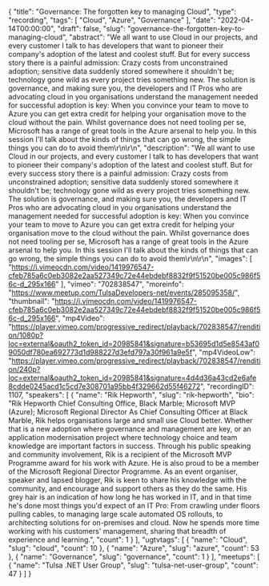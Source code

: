 {
  "title": "Governance: The forgotten key to managing Cloud",
  "type": "recording",
  "tags": [
    "Cloud",
    "Azure",
    "Governance"
  ],
  "date": "2022-04-14T00:00:00",
  "draft": false,
  "slug": "governance-the-forgotten-key-to-managing-cloud",
  "abstract": "We all want to use Cloud in our projects, and every customer I talk to has developers that want to pioneer their company's adoption of the latest and coolest stuff. But for every success story there is a painful admission: Crazy costs from unconstrained adoption; sensitive data suddenly stored somewhere it shouldn't be; technology gone wild as every project tries something new. The solution is governance, and making sure you, the developers and IT Pros who are advocating cloud in you organisations understand the management needed for successful adoption is key: When you convince your team to move to Azure you can get extra credit for helping your organisation move to the cloud without the pain. Whilst governance does not need tooling per se, Microsoft has a range of great tools in the Azure arsenal to help you. In this session I'll talk about the kinds of things that can go wrong, the simple things you can do to avoid them\r\n\r\n",
  "description": "We all want to use Cloud in our projects, and every customer I talk to has developers that want to pioneer their company's adoption of the latest and coolest stuff. But for every success story there is a painful admission: Crazy costs from unconstrained adoption; sensitive data suddenly stored somewhere it shouldn't be; technology gone wild as every project tries something new. The solution is governance, and making sure you, the developers and IT Pros who are advocating cloud in you organisations understand the management needed for successful adoption is key: When you convince your team to move to Azure you can get extra credit for helping your organisation move to the cloud without the pain. Whilst governance does not need tooling per se, Microsoft has a range of great tools in the Azure arsenal to help you. In this session I'll talk about the kinds of things that can go wrong, the simple things you can do to avoid them\r\n\r\n",
  "images": [
    "https://i.vimeocdn.com/video/1419976547-cfeb785a6c0eb3082e2aa527349c72e44ebdebf8832f9f51520be005c986f56c-d_295x166"
  ],
  "vimeo": "702838547",
  "moreinfo": "https://www.meetup.com/TulsaDevelopers-net/events/285095358/",
  "thumbnail": "https://i.vimeocdn.com/video/1419976547-cfeb785a6c0eb3082e2aa527349c72e44ebdebf8832f9f51520be005c986f56c-d_295x166",
  "mp4Video": "https://player.vimeo.com/progressive_redirect/playback/702838547/rendition/1080p?loc=external&oauth2_token_id=20985841&signature=b53695d1d5e8543af09050df780ea692773d1d988227d3efd797a30f961a9e5f",
  "mp4VideoLow": "https://player.vimeo.com/progressive_redirect/playback/702838547/rendition/240p?loc=external&oauth2_token_id=20985841&signature=4d4d36a43cd2e6afe8cdde0245acd1c5cd7e308701a95bb4f329662d55f46272",
  "recordingID": 1107,
  "speakers": [
    {
      "name": "Rik Hepworth",
      "slug": "rik-hepworth",
      "bio": "Rik Hepworth Chief Consulting Office, Black Marble; Microsoft MVP (Azure); Microsoft Regional Director As Chief Consulting Officer at Black Marble, Rik helps organisations large and small use Cloud better. Whether that is a new adoption where governance and management are key, or an application modernisation project where technology choice and team knowledge are important factors in success. Through his public speaking and community involvement, Rik is a recipient of the Microsoft MVP Programme award for his work with Azure. He is also proud to be a member of the Microsoft Regional Director Programme. As an event organiser, speaker and lapsed blogger, Rik is keen to share his knowledge with the community, and encourage and support others as they do the same. His grey hair is an indication of how long he has worked in IT, and in that time he's done most things you'd expect of an IT Pro: From crawling under floors pulling cables, to managing large scale automated OS rollouts, to architecting solutions for on-premises and cloud. Now he spends more time working with his customers' management, sharing that breadth of experience and learning.",
      "count": 1
    }
  ],
  "ugtvtags": [
    {
      "name": "Cloud",
      "slug": "cloud",
      "count": 10
    },
    {
      "name": "Azure",
      "slug": "azure",
      "count": 53
    },
    {
      "name": "Governance",
      "slug": "governance",
      "count": 1
    }
  ],
  "meetups": [
    {
      "name": "Tulsa .NET User Group",
      "slug": "tulsa-net-user-group",
      "count": 47
    }
  ]
}
